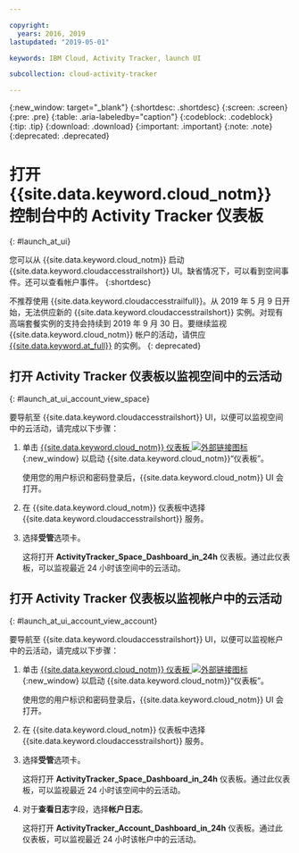 ```yaml
---

copyright:
  years: 2016, 2019
lastupdated: "2019-05-01"

keywords: IBM Cloud, Activity Tracker, launch UI

subcollection: cloud-activity-tracker

---
```


{:new_window: target="_blank"}
{:shortdesc: .shortdesc}
{:screen: .screen}
{:pre: .pre}
{:table: .aria-labeledby="caption"}
{:codeblock: .codeblock}
{:tip: .tip}
{:download: .download}
{:important: .important}
{:note: .note}
{:deprecated: .deprecated}


# 打开 {{site.data.keyword.cloud_notm}} 控制台中的 Activity Tracker 仪表板
{: #launch_at_ui}

您可以从 {{site.data.keyword.cloud_notm}} 启动 {{site.data.keyword.cloudaccesstrailshort}} UI。缺省情况下，可以看到空间事件。还可以查看帐户事件。
{:shortdesc}
   
不推荐使用 {{site.data.keyword.cloudaccesstrailfull}}。从 2019 年 5 月 9 日开始，无法供应新的 {{site.data.keyword.cloudaccesstrailshort}} 实例。对现有高端套餐实例的支持会持续到 2019 年 9 月 30 日。要继续监视 {{site.data.keyword.cloud_notm}} 帐户的活动，请供应 [{{site.data.keyword.at_full}}](/docs/services/Activity-Tracker-with-LogDNA?topic=logdnaat-getting-started#getting-started) 的实例。
{: deprecated}

## 打开 Activity Tracker 仪表板以监视空间中的云活动
{: #launch_at_ui_account_view_space}

要导航至 {{site.data.keyword.cloudaccesstrailshort}} UI，以便可以监视空间中的云活动，请完成以下步骤：

1. 单击 [{{site.data.keyword.cloud_notm}} 仪表板 ![外部链接图标](../../icons/launch-glyph.svg "外部链接图标")](https://cloud.ibm.com/login){:new_window} 以启动 {{site.data.keyword.cloud_notm}}“仪表板”。
    
	使用您的用户标识和密码登录后，{{site.data.keyword.cloud_notm}} UI 会打开。

2. 在 {{site.data.keyword.cloud_notm}} 仪表板中选择 {{site.data.keyword.cloudaccesstrailshort}} 服务。 
    
3. 选择**受管**选项卡。

    这将打开 **ActivityTracker_Space_Dashboard_in_24h** 仪表板。通过此仪表板，可以监视最近 24 小时该空间中的云活动。 


## 打开 Activity Tracker 仪表板以监视帐户中的云活动
{: #launch_at_ui_account_view_account}

要导航至 {{site.data.keyword.cloudaccesstrailshort}} UI，以便可以监视帐户中的云活动，请完成以下步骤：

1. 单击 [{{site.data.keyword.cloud_notm}} 仪表板 ![外部链接图标](../../icons/launch-glyph.svg "外部链接图标")](https://cloud.ibm.com/login){:new_window} 以启动 {{site.data.keyword.cloud_notm}}“仪表板”。
    
	使用您的用户标识和密码登录后，{{site.data.keyword.cloud_notm}} UI 会打开。

2. 在 {{site.data.keyword.cloud_notm}} 仪表板中选择 {{site.data.keyword.cloudaccesstrailshort}} 服务。 
    
3. 选择**受管**选项卡。

    这将打开 **ActivityTracker_Space_Dashboard_in_24h** 仪表板。通过此仪表板，可以监视最近 24 小时该空间中的云活动。 

4. 对于**查看日志**字段，选择**帐户日志**。

    这将打开 **ActivityTracker_Account_Dashboard_in_24h** 仪表板。通过此仪表板，可以监视最近 24 小时该帐户中的云活动。
